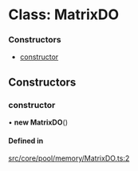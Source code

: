 # Class: MatrixDO

### Constructors

- [constructor](MatrixDO.md#constructor)

## Constructors

### constructor

• **new MatrixDO**()

#### Defined in

[src/core/pool/memory/MatrixDO.ts:2](https://github.com/Orillusion/orillusion/blob/main/src/core/pool/memory/MatrixDO.ts#L2)
